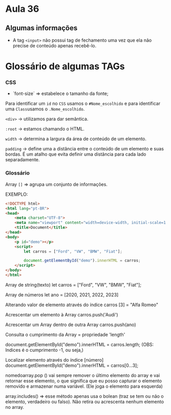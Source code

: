 # Aula 36

## Algumas informações

- A tag `<input>` não possui tag de fechamento uma vez que ela não precise de conteúdo apenas recebê-lo.

# Glossário de algumas TAGs

### CSS
- ´font-size´ => estabelece o tamanho da fonte;

Para identificar um `id` no `CSS` usamos o `#Nome_escolhido` e para identificar uma `Class`usamos o `.Nome_escolhido`.

`<div>` -> utilizamos para dar semântica.

`:root` -> estamos chamando o HTML.

`width` -> determina a largura da área de conteúdo de um elemento.

`padding` -> define uma a distância entre o conteúdo de um elemento e suas bordas. É um atalho que evita definir uma distância para cada lado separadamente.

### Glossário 

Array `[]` => agrupa um conjunto de informações.

EXEMPLO:

~~~HTML
<!DOCTYPE html>
<html lang="pt-BR">
<head>
    <meta charset="UTF-8">
    <meta name="viewport" content="width=device-width, initial-scale=1.0">
    <title>Document</title>
</head>
<body>
    <p id="demo"></p>
    <script>
        let carros = ["Ford", "VW", "BMW", "Fiat"];

        document.getElementById("demo").innerHTML = carros;
    </script>
</body>
</html>
~~~~

Array de string(texto)
let carros = ["Ford", "VW", "BMW", "Fiat"];

Array de números
let ano = [2020, 2021, 2022, 2023]

Alterando valor de elemento através do índice
carros [3] = "Alfa Romeo"

Acrescentar um elemento à Array
carros.push('Audi')

Acrescentar um Array dentro de outra Array
carros.push(ano)

Consulta o cumprimento da Array = propriedade 'length'

document.getElementById("demo").innerHTML = carros.length;
(OBS: Indices é o cumprimento -1, ou seja,)

Localizar elemento através do índice [número]
document.getElementById("demo").innerHTML = carros[0...3];

nomedoarray.pop () vai sempre remover o último elemento do array e vai retornar esse elemento, o que significa que eu posso capturar o elemento removido e armazenar numa variável.
(Ele joga o elemento para esquerda)

array.includes() => esse método apenas usa o bolean (traz se tem ou não o elemento, verdadeiro ou falso). Não retira ou acrescenta nenhum elemento no array.